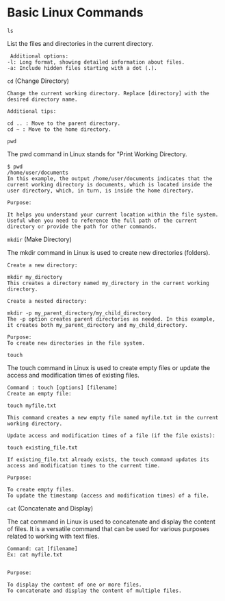 # Basic Linux Commands

`ls`

List the files and directories in the current directory.

```shell
 Additional options:
-l: Long format, showing detailed information about files.
-a: Include hidden files starting with a dot (.).
```

`cd` (Change Directory)

```shell
Change the current working directory. Replace [directory] with the desired directory name.

Additional tips:

cd .. : Move to the parent directory.
cd ~ : Move to the home directory.
```

`pwd`

The pwd command in Linux stands for "Print Working Directory.

```shell
$ pwd
/home/user/documents
In this example, the output /home/user/documents indicates that the current working directory is documents, which is located inside the user directory, which, in turn, is inside the home directory.

Purpose:

It helps you understand your current location within the file system.
Useful when you need to reference the full path of the current directory or provide the path for other commands.
```

`mkdir` (Make Directory)

The mkdir command in Linux is used to create new directories (folders).

```shell
Create a new directory:

mkdir my_directory
This creates a directory named my_directory in the current working directory.

Create a nested directory:

mkdir -p my_parent_directory/my_child_directory
The -p option creates parent directories as needed. In this example, it creates both my_parent_directory and my_child_directory.

Purpose:
To create new directories in the file system.
```

`touch` 


The touch command in Linux is used to create empty files or update the access and modification times of existing files.

```shell
Command : touch [options] [filename]
Create an empty file:

touch myfile.txt

This command creates a new empty file named myfile.txt in the current working directory.

Update access and modification times of a file (if the file exists):

touch existing_file.txt

If existing_file.txt already exists, the touch command updates its access and modification times to the current time.

Purpose:

To create empty files.
To update the timestamp (access and modification times) of a file.

```

`cat` (Concatenate and Display)

The cat command in Linux is used to concatenate and display the content of files. It is a versatile command that can be used for various purposes related to working with text files. 

```shell
Command: cat [filename]
Ex: cat myfile.txt


Purpose:

To display the content of one or more files.
To concatenate and display the content of multiple files.
```